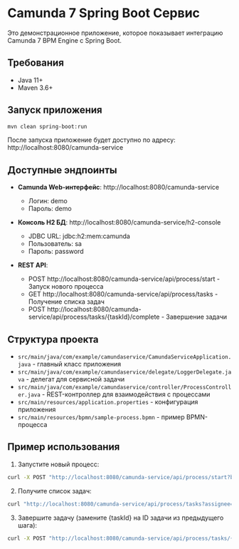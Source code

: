 # Camunda 7 Spring Boot Сервис

Это демонстрационное приложение, которое показывает интеграцию Camunda 7 BPM Engine с Spring Boot.

## Требования

- Java 11+
- Maven 3.6+

## Запуск приложения

```bash
mvn clean spring-boot:run
```

После запуска приложение будет доступно по адресу: http://localhost:8080/camunda-service

## Доступные эндпоинты

- **Camunda Web-интерфейс**: http://localhost:8080/camunda-service
  - Логин: demo
  - Пароль: demo

- **Консоль H2 БД**: http://localhost:8080/camunda-service/h2-console
  - JDBC URL: jdbc:h2:mem:camunda
  - Пользователь: sa
  - Пароль: password

- **REST API**:
  - POST http://localhost:8080/camunda-service/api/process/start - Запуск нового процесса
  - GET http://localhost:8080/camunda-service/api/process/tasks - Получение списка задач
  - POST http://localhost:8080/camunda-service/api/process/tasks/{taskId}/complete - Завершение задачи

## Структура проекта

- `src/main/java/com/example/camundaservice/CamundaServiceApplication.java` - главный класс приложения
- `src/main/java/com/example/camundaservice/delegate/LoggerDelegate.java` - делегат для сервисной задачи
- `src/main/java/com/example/camundaservice/controller/ProcessController.java` - REST-контроллер для взаимодействия с процессами
- `src/main/resources/application.properties` - конфигурация приложения
- `src/main/resources/bpmn/sample-process.bpmn` - пример BPMN-процесса

## Пример использования

1. Запустите новый процесс:
```bash
curl -X POST "http://localhost:8080/camunda-service/api/process/start?businessKey=test123"
```

2. Получите список задач:
```bash
curl "http://localhost:8080/camunda-service/api/process/tasks?assignee=demo"
```

3. Завершите задачу (замените {taskId} на ID задачи из предыдущего шага):
```bash
curl -X POST "http://localhost:8080/camunda-service/api/process/tasks/{taskId}/complete"
``` 